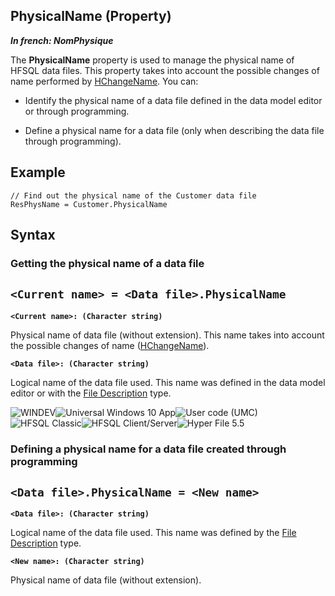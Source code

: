 


## PhysicalName (Property)

***In french: NomPhysique***
	



<a name="XUse"></a>
<a name="Use"></a>
<a name="description"></a>
The **PhysicalName** property is used to manage the physical name of HFSQL data files. This property takes into account the possible changes of name performed by [HChangeName](../WDLang4/3044141.md). You can:

- Identify the physical name of a data file defined in the data model editor or through programming.

- Define a physical name for a data file (only when describing the data file through programming).









<a name="Example1"></a>
<a name="sample_code"></a>

## Example


```wl
// Find out the physical name of the Customer data file
ResPhysName = Customer.PhysicalName
```

<a name="XSYNTAX"></a>
<a name="SYNTAX1"></a>

## Syntax

### Getting the physical name of a data file

`<Current name> = <Data file>.PhysicalName`
---

**`<Current name>: (Character string)`**

Physical name of data file (without extension). This name takes into account the possible changes of name ([HChangeName](../WDLang4/3044141.md)).

**`<Data file>: (Character string)`**

Logical name of the data file used. This name was defined in the data model editor or with the [File Description](../WDLang4/1514065.md) type.  


<a name="SYNTAX2"></a>
![WINDEV](https://doc.pcsoft.fr/ext/images/us/WD.png)![Universal Windows 10 App](https://doc.pcsoft.fr/ext/images/us/UNIVERSALAPP.png)![User code (UMC)](https://doc.pcsoft.fr/ext/images/us/MCU.png)![HFSQL Classic](https://doc.pcsoft.fr/ext/images/us/HF.png)![HFSQL Client/Server](https://doc.pcsoft.fr/ext/images/us/HFCS.png)![Hyper File 5.5](https://doc.pcsoft.fr/ext/images/us/HF55.png) 
### Defining a physical name for a data file created through programming

`<Data file>.PhysicalName = <New name>`
---

**`<Data file>: (Character string)`**

Logical name of the data file used. This name was defined by the [File Description](../WDLang4/1514065.md) type.

**`<New name>: (Character string)`**

Physical name of data file (without extension).  




